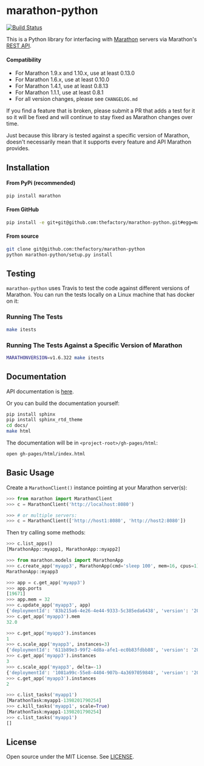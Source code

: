 # marathon-python

[![Build Status](https://travis-ci.org/thefactory/marathon-python.svg?branch=master)](https://travis-ci.org/thefactory/marathon-python)

This is a Python library for interfacing with [Marathon](https://github.com/mesosphere/marathon) servers via Marathon's [REST API](https://mesosphere.github.io/marathon/docs/rest-api.html).

#### Compatibility

* For Marathon 1.9.x and 1.10.x, use at least 0.13.0
* For Marathon 1.6.x, use at least 0.10.0
* For Marathon 1.4.1, use at least 0.8.13
* For Marathon 1.1.1, use at least 0.8.1
* For all version changes, please see `CHANGELOG.md`

If you find a feature that is broken, please submit a PR that adds a test for
it so it will be fixed and will continue to stay fixed as Marathon changes over
time.

Just because this library is tested against a specific version of Marathon,
doesn't necessarily mean that it supports every feature and API Marathon
provides.

## Installation

#### From PyPi (recommended)
```bash
pip install marathon
```

#### From GitHub
```bash
pip install -e git+git@github.com:thefactory/marathon-python.git#egg=marathon
```

#### From source
```bash
git clone git@github.com:thefactory/marathon-python
python marathon-python/setup.py install
```

## Testing

`marathon-python` uses Travis to test the code against different versions of Marathon.
You can run the tests locally on a Linux machine that has docker on it:

### Running The Tests

```bash
make itests
```

### Running The Tests Against a Specific Version of Marathon

```bash
MARATHONVERSION=v1.6.322 make itests
```

## Documentation

API documentation is [here](http://thefactory.github.io/marathon-python).

Or you can build the documentation yourself:
```bash
pip install sphinx
pip install sphinx_rtd_theme
cd docs/
make html
```

The documentation will be in `<project-root>/gh-pages/html`:
```bash
open gh-pages/html/index.html
```

## Basic Usage

Create a `MarathonClient()` instance pointing at your Marathon server(s):
```python
>>> from marathon import MarathonClient
>>> c = MarathonClient('http://localhost:8080')

>>> # or multiple servers:
>>> c = MarathonClient(['http://host1:8080', 'http://host2:8080'])
```

Then try calling some methods:
```python
>>> c.list_apps()
[MarathonApp::myapp1, MarathonApp::myapp2]
```

```python
>>> from marathon.models import MarathonApp
>>> c.create_app('myapp3', MarathonApp(cmd='sleep 100', mem=16, cpus=1))
MarathonApp::myapp3
```

```python
>>> app = c.get_app('myapp3')
>>> app.ports
[19671]
>>> app.mem = 32
>>> c.update_app('myapp3', app)
{'deploymentId': '83b215a6-4e26-4e44-9333-5c385eda6438', 'version': '2014-08-26T07:37:50.462Z'}
>>> c.get_app('myapp3').mem
32.0
```

```python
>>> c.get_app('myapp3').instances
1
>>> c.scale_app('myapp3', instances=3)
{'deploymentId': '611b89e3-99f2-4d8a-afe1-ec0b83fdbb88', 'version': '2014-08-26T07:40:20.121Z'}
>>> c.get_app('myapp3').instances
3
>>> c.scale_app('myapp3', delta=-1)
{'deploymentId': '1081a99c-55e8-4404-907b-4a3697059848', 'version': '2014-08-26T07:43:30.232Z'}
>>> c.get_app('myapp3').instances
2
```

```python
>>> c.list_tasks('myapp1')
[MarathonTask:myapp1-1398201790254]
>>> c.kill_tasks('myapp1', scale=True)
[MarathonTask:myapp1-1398201790254]
>>> c.list_tasks('myapp1')
[]
```

## License

Open source under the MIT License. See [LICENSE](LICENSE).
